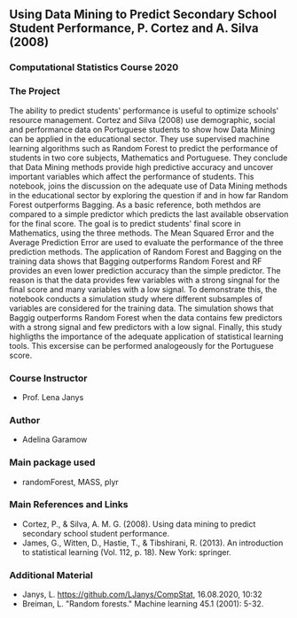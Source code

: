 ## Using Data Mining to Predict Secondary School Student Performance, P. Cortez and A. Silva (2008)
### Computational Statistics Course 2020 

### The Project
The ability to predict students' performance is useful to optimize schools' resource management. Cortez and Silva (2008) use demographic, social and performance data on Portuguese students to show how Data Mining can be applied in the educational sector. They use supervised machine learning algorithms such as Random Forest to predict the performance of students in two core subjects, Mathematics and Portuguese. They conclude that Data Mining methods provide high predictive accuracy and uncover important variables which affect the performance of students. This notebook, joins the discussion on the adequate use of Data Mining methods in the educational sector by exploring the question if and in how far Random Forest outperforms Bagging. As a basic reference, both methdos are compared to a simple predictor which predicts the last available observation for the final score. The goal is to predict students' final score in Mathematics, using the three methods. The Mean Squared Error and the Average Prediction Error are used to evaluate the performance of the three prediction methods. The application of Random Forest and Bagging on the training data shows that Bagging outperforms Random Forest and RF provides an even lower prediction accuracy than the simple predictor. The reason is that the data provides few variables with a strong singnal for the final score and many variables with a low signal. To demonstrate this, the notebook conducts a simulation study where different subsamples of variables are considered for the training data. The simulation shows that Baggig outperforms Random Forest when the data contains few predictors with a strong signal and few predictors with a low signal. Finally, this study highligths the importance of the adequate application of statistical learning tools. This excersise can be performed analogeously for the Portuguese score.

### Course Instructor
* Prof. Lena Janys

### Author
* Adelina Garamow 

### Main package used
* randomForest, MASS, plyr

### Main References and Links
* Cortez, P., & Silva, A. M. G. (2008). Using data mining to predict secondary school student performance.
* James, G., Witten, D., Hastie, T., & Tibshirani, R. (2013). An introduction to statistical learning (Vol. 112, p. 18). New York: springer.

### Additional Material
* Janys, L. https://github.com/LJanys/CompStat, 16.08.2020, 10:32
* Breiman, L. "Random forests." Machine learning 45.1 (2001): 5-32.

